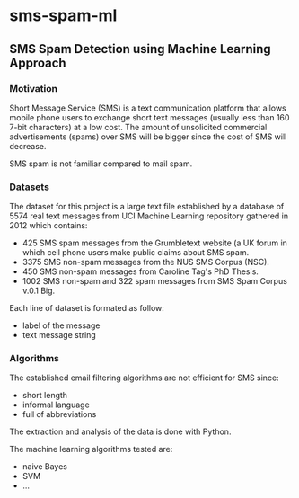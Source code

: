 # sms-spam-ml
## SMS Spam Detection using Machine Learning Approach


### Motivation

Short Message Service (SMS) is a text communication platform that allows mobile phone users
to exchange short text messages (usually less than 160 7-bit characters) at a low cost.
The amount of unsolicited commercial advertisements (spams) over SMS will be bigger since
the cost of SMS will decrease.

SMS spam is not familiar compared to mail spam.

### Datasets

The dataset for this project is a large text file established by a database of 5574 real text
messages from UCI Machine Learning repository gathered in 2012 which contains:
* 425 SMS spam messages from the Grumbletext website (a UK forum in which cell phone users make public claims about SMS spam.
* 3375 SMS non-spam messages from the NUS SMS Corpus (NSC).
* 450 SMS non-spam messages from Caroline Tag's PhD Thesis.
* 1002 SMS non-spam and 322 spam messages from SMS Spam Corpus v.0.1 Big.

Each line of dataset is formated as follow:
* label of the message
* text message string

### Algorithms

The established email filtering algorithms are not efficient for SMS since:
* short length
* informal language
* full of abbreviations


The extraction and analysis of the data is done with Python.

The machine learning algorithms tested are:
* naive Bayes
* SVM
* ...


